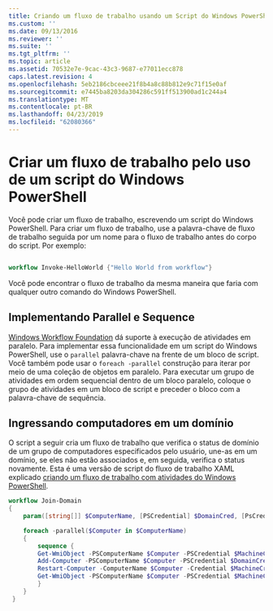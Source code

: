 ```yaml
---
title: Criando um fluxo de trabalho usando um Script do Windows PowerShell | Microsoft Docs
ms.custom: ''
ms.date: 09/13/2016
ms.reviewer: ''
ms.suite: ''
ms.tgt_pltfrm: ''
ms.topic: article
ms.assetid: 70532e7e-9cac-43c3-9687-e77011ecc878
caps.latest.revision: 4
ms.openlocfilehash: 5eb2186cbceee21f8b4a8c88b812e9c71f15e0af
ms.sourcegitcommit: e7445ba8203da304286c591ff513900ad1c244a4
ms.translationtype: MT
ms.contentlocale: pt-BR
ms.lasthandoff: 04/23/2019
ms.locfileid: "62080366"
---
```

# <a name="creating-a-workflow-by-using-a-windows-powershell-script"></a>Criar um fluxo de trabalho pelo uso de um script do Windows PowerShell

Você pode criar um fluxo de trabalho, escrevendo um script do Windows PowerShell. Para criar um fluxo de trabalho, use a palavra-chave de fluxo de trabalho seguida por um nome para o fluxo de trabalho antes do corpo do script. Por exemplo:

```powershell

workflow Invoke-HelloWorld {"Hello World from workflow"}
```

Você pode encontrar o fluxo de trabalho da mesma maneira que faria com qualquer outro comando do Windows PowerShell.

## <a name="implementing-parallel-and-sequence"></a>Implementando Parallel e Sequence

[Windows Workflow Foundation](https://msdn.microsoft.com/en-us/library/ms735967.aspx) dá suporte à execução de atividades em paralelo. Para implementar essa funcionalidade em um script do Windows PowerShell, use o `parallel` palavra-chave na frente de um bloco de script. Você também pode usar o `foreach -parallel` construção para iterar por meio de uma coleção de objetos em paralelo. Para executar um grupo de atividades em ordem sequencial dentro de um bloco paralelo, coloque o grupo de atividades em um bloco de script e preceder o bloco com a palavra-chave de sequência.

## <a name="joining-computers-to-a-domain"></a>Ingressando computadores em um domínio

O script a seguir cria um fluxo de trabalho que verifica o status de domínio de um grupo de computadores especificados pelo usuário, une-as em um domínio, se eles não estão associados e, em seguida, verifica o status novamente. Esta é uma versão de script do fluxo de trabalho XAML explicado [criando um fluxo de trabalho com atividades do Windows PowerShell](./creating-a-workflow-with-windows-powershell-activities.md).

```powershell
workflow Join-Domain
{
    param([string[]] $ComputerName, [PSCredential] $DomainCred, [PsCredential] $MachineCred)

    foreach -parallel($Computer in $ComputerName)
    {
        sequence {
        Get-WmiObject -PSComputerName $Computer -PSCredential $MachineCred
        Add-Computer -PSComputerName $Computer -PSCredential $DomainCred
        Restart-Computer -ComputerName $Computer -Credential $MachineCred -For PowerShell -Force -Wait -PSComputerName ""
        Get-WmiObject -PSComputerName $Computer -PSCredential $MachineCred
        }
    }
 }

```